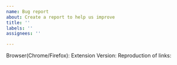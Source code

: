```yaml
---
name: Bug report
about: Create a report to help us improve
title: ''
labels: ''
assignees: ''

---
```


Browser(Chrome/Firefox):
Extension Version:
Reproduction of links:
